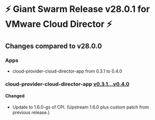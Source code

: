 # :zap: Giant Swarm Release v28.0.1 for VMware Cloud Director :zap:

## Changes compared to v28.0.0

### Apps

- cloud-provider-cloud-director-app from 0.3.1 to 0.4.0

###  cloud-provider-cloud-director-app [v0.3.1...v0.4.0](https://github.com/giantswarm/cloud-provider-cloud-director-app/compare/v0.3.1...v0.4.0)

#### Changed

- Update to 1.6.0-gs of CPI. (Upstream 1.6.0 plus custom patch from previous release.)
